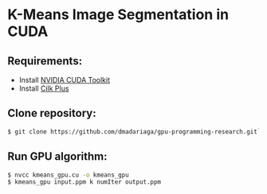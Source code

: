# K-Means Image Segmentation in CUDA

## Requirements:
- Install [NVIDIA CUDA Toolkit](docs.nvidia.com/cuda/cuda-installation-guide-linux/index.html)
- Install [Cilk Plus](https://www.cilkplus.org/download)

## Clone repository:
```sh
$ git clone https://github.com/dmadariaga/gpu-programming-research.git`
```

## Run GPU algorithm:
```sh
$ nvcc kmeans_gpu.cu -o kmeans_gpu
$ kmeans_gpu input.ppm k numIter output.ppm
```
